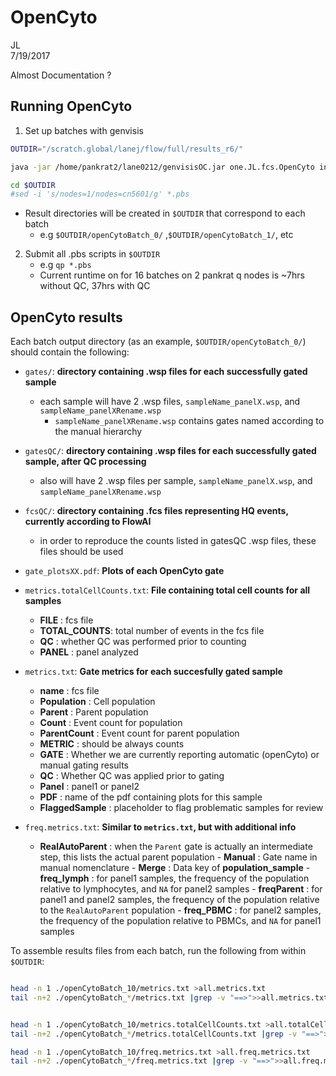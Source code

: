 # OpenCyto
JL  
7/19/2017  

Almost Documentation ? 



## Running OpenCyto

1. Set up batches with genvisis

```bash
OUTDIR="/scratch.global/lanej/flow/full/results_r6/"

java -jar /home/pankrat2/lane0212/genvisisOC.jar one.JL.fcs.OpenCyto inputFCS=/scratch.global/lanej/flow/full/fcs/ panel1Map=/home/pankrat2/shared/bin/auto-fcs/explore/openCyto/panel1Map.txt panel2Map=/home/pankrat2/shared/bin/auto-fcs/explore/openCyto/panel2Map.txt templateLymph=/home/pankrat2/shared/bin/auto-fcs/explore/openCyto/lymph.dev.e.csv outDir=$OUTDIR rSource=/home/pankrat2/shared/bin/auto-fcs/explore/openCyto/Lymph_monoWithQC_v5.R templateMonocyte=/home/pankrat2/shared/bin/auto-fcs/explore/openCyto/dc.dev.c.csv mapFile=/home/pankrat2/shared/bin/auto-fcs/explore/openCyto/fcsMapBlankMap.txt genvisis=/home/pankrat2/lane0212/genvisisOC.jar batch=16 memoryInMb=30000 threads=1 wallTimeInHour=50

cd $OUTDIR
#sed -i 's/nodes=1/nodes=cn5601/g' *.pbs

```
  - Result directories will be created in `$OUTDIR` that correspond to each batch
    - e.g `$OUTDIR/openCytoBatch_0/` ,`$OUTDIR/openCytoBatch_1/`, etc
2. Submit all .pbs scripts in `$OUTDIR`
    - e.g `qp *.pbs`
    - Current runtime on for 16 batches on 2 pankrat q nodes is ~7hrs without QC, 37hrs with QC
    
## OpenCyto results

Each batch output directory (as an example, `$OUTDIR/openCytoBatch_0/`) should contain the following:

- `gates/`: **directory containing .wsp files for each successfully gated sample**
    - each sample will have 2 .wsp files, `sampleName_panelX.wsp`, and `sampleName_panelXRename.wsp`
        - `sampleName_panelXRename.wsp` contains gates named according to the manual hierarchy
- `gatesQC/`: **directory containing .wsp files for each successfully gated sample, after QC processing**
     - also will have 2 .wsp files per sample, `sampleName_panelX.wsp`, and `sampleName_panelXRename.wsp`

- `fcsQC/`: **directory containing .fcs files representing HQ events, currently according to FlowAI**
     - in order to reproduce the counts listed in gatesQC .wsp files, these files should be used

- `gate_plotsXX.pdf`: **Plots of each OpenCyto gate**



- `metrics.totalCellCounts.txt`: **File containing total cell counts for all samples**
    - **FILE** : fcs file
    - **TOTAL_COUNTS**: total number of events in the fcs file
    - **QC** : whether QC was performed prior to counting
    - **PANEL** :  panel analyzed
    
- `metrics.txt`: **Gate metrics for each succesfully gated sample**
    - **name**         : fcs file
    - **Population**   : Cell population
    - **Parent**       : Parent population
    - **Count**        : Event count for  population
    - **ParentCount**  : Event count for parent population
    - **METRIC**       : should be always counts
    - **GATE**         : Whether we are currently reporting automatic (openCyto) or manual gating results
    - **QC**           : Whether QC was applied prior to gating
    - **Panel**           : panel1 or panel2
    - **PDF**           : name of the pdf containing plots for this sample
    - **FlaggedSample**           : placeholder to flag problematic samples for review

- `freq.metrics.txt`: **Similar to `metrics.txt`, but with additional info**
     - **RealAutoParent** : when the `Parent` gate is actually an intermediate step, this lists the actual parent population
      - **Manual**   : Gate name in manual nomenclature
      - **Merge**   : Data key of **population_sample**
      - **freq_lymph**   : for panel1 samples, the frequency of the population relative to lymphocytes, and `NA` for panel2 samples
      - **freqParent**   : for panel1 and panel2 samples, the frequency of the population relative to the `RealAutoParent` population
      - **freq_PBMC**   : for panel2 samples, the frequency of the population relative to PBMCs, and `NA` for panel1 samples
      
      
To assemble results files from each batch, run the following from within `$OUTDIR`:

```bash

head -n 1 ./openCytoBatch_10/metrics.txt >all.metrics.txt
tail -n+2 ./openCytoBatch_*/metrics.txt |grep -v "==>">>all.metrics.txt


head -n 1 ./openCytoBatch_10/metrics.totalCellCounts.txt >all.totalCellCounts.metrics.txt
tail -n+2 ./openCytoBatch_*/metrics.totalCellCounts.txt |grep -v "==>">>all.totalCellCounts.metrics.txt

head -n 1 ./openCytoBatch_10/freq.metrics.txt >all.freq.metrics.txt
tail -n+2 ./openCytoBatch_*/freq.metrics.txt |grep -v "==>">>all.freq.metrics.txt
```
